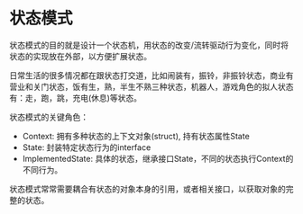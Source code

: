 # 状态模式

状态模式的目的就是设计一个状态机，用状态的改变/流转驱动行为变化，同时将状态的实现放在外部，以方便扩展状态。

日常生活的很多情况都在跟状态打交道，比如闹装有，振铃，非振铃状态，商业有营业和关门状态，饭有生，熟，半生不熟三种状态，机器人，游戏角色的拟人状态有：走，跑，跳，充电(休息)等状态。

状态模式的关键角色：

+ Context: 拥有多种状态的上下文对象(struct), 持有状态属性State
+ State: 封装特定状态行为的interface
+ ImplementedState: 具体的状态，继承接口State，不同的状态执行Context的不同行为。

状态模式常常需要耦合有状态的对象本身的引用，或者相关接口，以获取对象的完整的状态。
